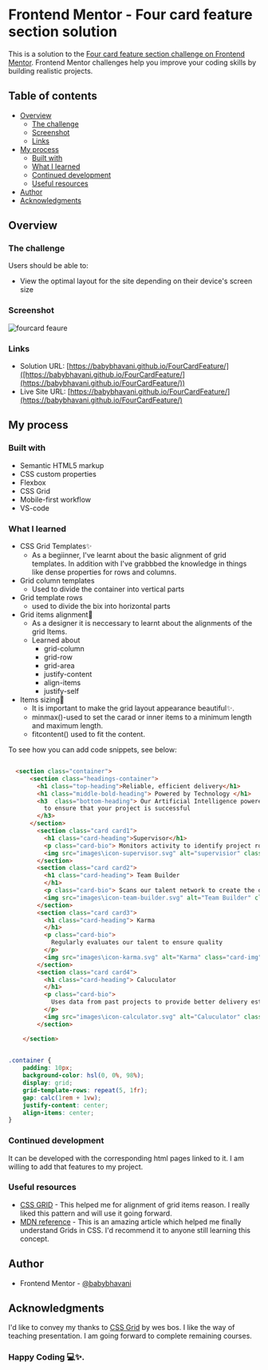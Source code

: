 # Frontend Mentor - Four card feature section solution

This is a solution to the [Four card feature section challenge on Frontend Mentor](https://www.frontendmentor.io/challenges/four-card-feature-section-weK1eFYK). Frontend Mentor challenges help you improve your coding skills by building realistic projects. 

## Table of contents

- [Overview](#overview)
  - [The challenge](#the-challenge)
  - [Screenshot](#screenshot)
  - [Links](#links)
- [My process](#my-process)
  - [Built with](#built-with)
  - [What I learned](#what-i-learned)
  - [Continued development](#continued-development)
  - [Useful resources](#useful-resources)
- [Author](#author)
- [Acknowledgments](#acknowledgments)


## Overview

### The challenge

Users should be able to:

- View the optimal layout for the site depending on their device's screen size

### Screenshot

![fourcard feaure](https://github.com/babybhavani/FourCardFeature/assets/152834101/7d44f97e-c06b-4b67-b0c4-e756a2171358)


### Links

- Solution URL: [https://babybhavani.github.io/FourCardFeature/]([https://babybhavani.github.io/FourCardFeature/](https://babybhavani.github.io/FourCardFeature/))
- Live Site URL: [https://babybhavani.github.io/FourCardFeature/](https://babybhavani.github.io/FourCardFeature/)

## My process

### Built with

- Semantic HTML5 markup
- CSS custom properties
- Flexbox
- CSS Grid
- Mobile-first workflow
- VS-code
  
### What I learned

- CSS Grid Templates✨
    - As a begiinner, I've learnt about the basic alignment of grid templates. In addition with I've grabbbed the knowledge in things like dense properties for rows and columns.
- Grid column templates
  - Used to divide the container into vertical parts
- Grid template rows
  - used to divide the bix into horizontal parts
- Grid items alignment🤞
    - As a designer it is neccessary to learnt about the alignments of the grid Items.
  - Learned about
      - grid-column
      - grid-row
      - grid-area
      - justify-content
      - align-items
      - justify-self
- Items sizing💎
  - It is important to make the grid layout appearance beautiful✨.
  - minmax()-used to set the carad or inner items to a minimum length and maximum length.
  - fitcontent() used to fit the content.


To see how you can add code snippets, see below:

```html

  <section class="container">
      <section class="headings-container">
        <h1 class="top-heading">Reliable, efficient delivery</h1>
        <h1 class="middle-bold-heading"> Powered by Technology </h1>
        <h3  class="bottom-heading"> Our Artificial Intelligence powered tools use millions of project data points
          to ensure that your project is successful
        </h3>
      </section>
        <section class="card card1">
          <h1 class="card-heading">Supervisor</h1>
          <p class="card-bio"> Monitors activity to identify project roadblocks </p>
          <img src="images\icon-supervisor.svg" alt="supervisior" class="card-img">
        </section>
        <section class="card card2">
          <h1 class="card-heading"> Team Builder
          </h1>
          <p class="card-bio"> Scans our talent network to create the optimal team for your project</p>
          <img src="images\icon-team-builder.svg" alt="Team Builder" class="card-img">
        </section>
        <section class="card card3">
          <h1 class="card-heading"> Karma
          </h1>
          <p class="card-bio">
            Regularly evaluates our talent to ensure quality
          </p>
          <img src="images\icon-karma.svg" alt="Karma" class="card-img">
        </section>
        <section class="card card4">
          <h1 class="card-heading"> Caluculator
          </h1>
          <p class="card-bio">
            Uses data from past projects to provide better delivery estimates
          </p>
          <img src="images\icon-calculator.svg" alt="Caluculator" class="card-img">
        </section>

    </section>
  
```
```css
.container {
    padding: 10px;
    background-color: hsl(0, 0%, 98%);
    display: grid;
    grid-template-rows: repeat(5, 1fr);
    gap: calc(1rem + 1vw);
    justify-content: center;
    align-items: center;
}

```

### Continued development
It can be developed with the corresponding html pages linked to it. I am willing to add that features to my project.

### Useful resources

- [CSS GRID](https://cssgrid.io/) - This helped me for alignment of grid items reason. I really liked this pattern and will use it going forward.
- [MDN reference](https://developer.mozilla.org/en-US/docs/Web/CSS/CSS_grid_layout/Basic_concepts_of_grid_layout) - This is an amazing article which helped me finally understand Grids in CSS. I'd recommend it to anyone still learning this concept.

## Author
- Frontend Mentor - [@babybhavani](https://www.frontendmentor.io/profile/babybhavani)


## Acknowledgments

I'd like to convey my thanks to [CSS Grid](https://cssgrid.io) by wes bos. I like the way of teaching presentation. I am going forward to complete remaining courses.


### Happy Coding 💻✨.
